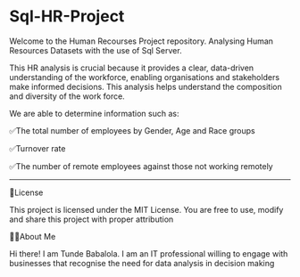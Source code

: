 # Sql-HR-Project
Welcome to the Human Recourses Project repository. Analysing Human Resources Datasets with the use of Sql Server.

This HR analysis is crucial because it provides a clear, data-driven understanding of the workforce, enabling organisations and stakeholders make informed decisions.
This analysis helps understand the composition and diversity of the work force.

We are able to determine information such as:

✅The total number of employees by Gender, Age and Race groups

✅Turnover rate

✅The number of remote employees against those not working remotely

_________________________________________________________________________________________________________________

🚀License

This project is licensed under the MIT License. You are free to use, modify and share this project with proper attribution

🧑‍💻About Me

Hi there! I am Tunde Babalola. I am an IT professional willing to engage with businesses that recognise the need for data analysis in decision making
